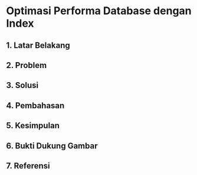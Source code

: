 # Optimasi Performa Database dengan Index

## 1. Latar Belakang
## 2. Problem
## 3. Solusi
## 4. Pembahasan
## 5. Kesimpulan
## 6. Bukti Dukung Gambar
## 7. Referensi
